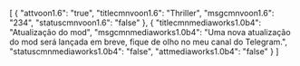 [
{
"attvoon1.6": "true",
"titlecmnvoon1.6": "Thriller",
"msgcmnvoon1.6": "234",
"statuscmnvoon1.6": "false"
},
{
"titlecmnmediaworks1.0b4": "Atualização do mod",
"msgcmnmediaworks1.0b4": "Uma nova atualização do mod será lançada em breve, fique de olho no meu canal do Telegram.",
"statuscmnmediaworks1.0b4": "false",
"attmediaworks1.0b4": "false"
}
]
